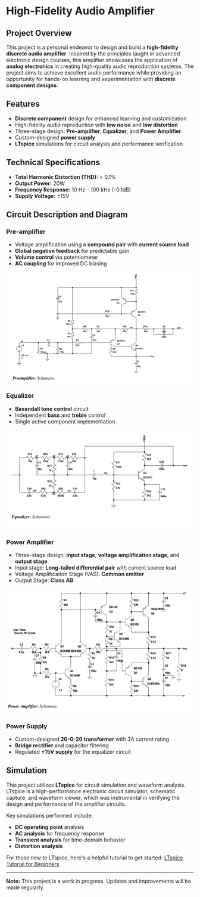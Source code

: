 # High-Fidelity Audio Amplifier

## Project Overview

This project is a personal endeavor to design and build a **high-fidelity discrete audio amplifier**. Inspired by the principles taught in advanced electronic design courses, this amplifier showcases the application of **analog electronics** in creating high-quality audio reproduction systems. The project aims to achieve excellent audio performance while providing an opportunity for hands-on learning and experimentation with **discrete component designs**.

## Features

- **Discrete component** design for enhanced learning and customization
- High-fidelity audio reproduction with **low noise** and **low distortion**
- Three-stage design: **Pre-amplifier**, **Equalizer**, and **Power Amplifier**
- Custom-designed **power supply**
- **LTspice** simulations for circuit analysis and performance verification

## Technical Specifications

- **Total Harmonic Distortion (THD):** < 0.1%
- **Output Power:** 20W
- **Frequency Response:** 10 Hz - 100 kHz (-0.1dB)
- **Supply Voltage:** ±15V

## Circuit Description and Diagram

### Pre-amplifier
- Voltage amplification using a **compound pair** with **current source load**
- **Global negative feedback** for predictable gain
- **Volume control** via potentiometer
- **AC coupling** for improved DC biasing
  
![Circuit Diagram](Preamplifier_Circuit_diagram.png)

### Equalizer
- **Baxandall tone control** circuit
- Independent **bass** and **treble** control
- Single active component implementation

![Circuit Diagram](Equalizer_Circuit_diagram.png)

### Power Amplifier
- Three-stage design: **input stage**, **voltage amplification stage**, and **output stage**
- Input stage: **Long-tailed differential pair** with current source load
- Voltage Amplification Stage (VAS): **Common emitter**
- Output Stage: **Class AB**

![Circuit Diagram](Power_amplifier_circuit_diagram.png)

### Power Supply
- Custom-designed **20-0-20 transformer** with 3A current rating
- **Bridge rectifier** and capacitor filtering
- Regulated **±15V supply** for the equalizer circuit

## Simulation

This project utilizes **LTspice** for circuit simulation and waveform analysis. LTspice is a high-performance electronic circuit simulator, schematic capture, and waveform viewer, which was instrumental in verifying the design and performance of the amplifier circuits.

Key simulations performed include:
- **DC operating point** analysis
- **AC analysis** for frequency response
- **Transient analysis** for time-domain behavior
- **Distortion analysis**

For those new to LTspice, here's a helpful tutorial to get started:
[LTspice Tutorial for Beginners](https://www.youtube.com/watch?v=your_video_id_here)

---

**Note:** This project is a work in progress. Updates and improvements will be made regularly.
